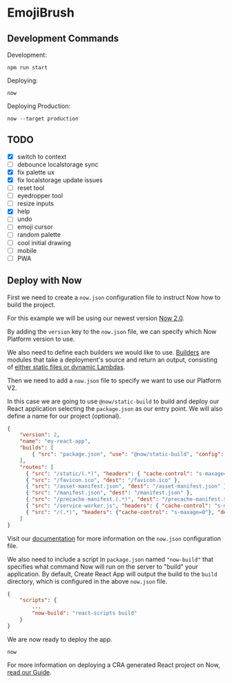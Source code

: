 # EmojiBrush

## Development Commands

Development:
```
npm run start
```

Deploying:
```
now
```

Deploying Production:
```
now --target production
```

## TODO

- [x] switch to context
- [ ] debounce localstorage sync
- [x] fix palette ux
- [x] fix localstorage update issues
- [ ] reset tool
- [ ] eyedropper tool
- [ ] resize inputs
- [x] help
- [ ] undo
- [ ] emoji cursor
- [ ] random palette
- [ ] cool initial drawing
- [ ] mobile
- [ ] PWA

## Deploy with Now

First we need to create a `now.json` configuration file to instruct Now how to build the project.

For this example we will be using our newest version [Now 2.0](https://zeit.co/now).

By adding the `version` key to the `now.json` file, we can specify which Now Platform version to use.

We also need to define each builders we would like to use. [Builders](https://zeit.co/docs/v2/deployments/builders/overview/) are modules that take a deployment's source and return an output, consisting of [either static files or dynamic Lambdas](https://zeit.co/docs/v2/deployments/builds/#sources-and-outputs).

Then we need to add a `now.json` file to specify we want to use our Platform V2.

In this case we are going to use `@now/static-build` to build and deploy our React application selecting the `package.json` as our entry point. We will also define a name for our project (optional).

```json
{
    "version": 2,
    "name": "my-react-app",
    "builds": [
        { "src": "package.json", "use": "@now/static-build", "config": { "distDir": "build" } }
    ],
    "routes": [
      { "src": "/static/(.*)", "headers": { "cache-control": "s-maxage=31536000,immutable" }, "dest": "/static/$1" },
      { "src": "/favicon.ico", "dest": "/favicon.ico" },
      { "src": "/asset-manifest.json", "dest": "/asset-manifest.json" },
      { "src": "/manifest.json", "dest": "/manifest.json" },
      { "src": "/precache-manifest.(.*)", "dest": "/precache-manifest.$1" },
      { "src": "/service-worker.js", "headers": { "cache-control": "s-maxage=0" }, "dest": "/service-worker.js" },
      { "src": "/(.*)", "headers": {"cache-control": "s-maxage=0"}, "dest": "/index.html" }
    ]
}
```

Visit our [documentation](https://zeit.co/docs/v2/deployments/configuration) for more information on the `now.json` configuration file.

We also need to include a script in `package.json` named `"now-build"` that specifies what command Now will run on the server to "build" your application. By default, Create React App will output the build to the `build` directory, which is configured in the above `now.json` file.

```json
{
    "scripts": {
        ...
        "now-build": "react-scripts build"
    }
}
```

We are now ready to deploy the app.

```
now
```

For more information on deploying a CRA generated React project on Now, [read our Guide](https://zeit.co/guides/deploying-react-with-now-cra).
